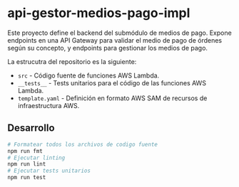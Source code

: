# api-gestor-medios-pago-impl

Este proyecto define el backend del submódulo de medios de pago. Expone
endpoints en una API Gateway para validar el medio de pago de órdenes según su
concepto, y endpoints para gestionar los medios de pago.

La estrucutra del repositorio es la siguiente:

- `src` - Código fuente de funciones AWS Lambda.
- `__tests__` - Tests unitarios para el código de las funciones AWS Lambda.
- `template.yaml` - Definición en formato AWS SAM de recursos de infraestructura
  AWS.

## Desarrollo

```bash
# Formatear todos los archivos de codigo fuente
npm run fmt
# Ejecutar linting
npm run lint
# Ejecutar tests unitarios
npm run test
```
